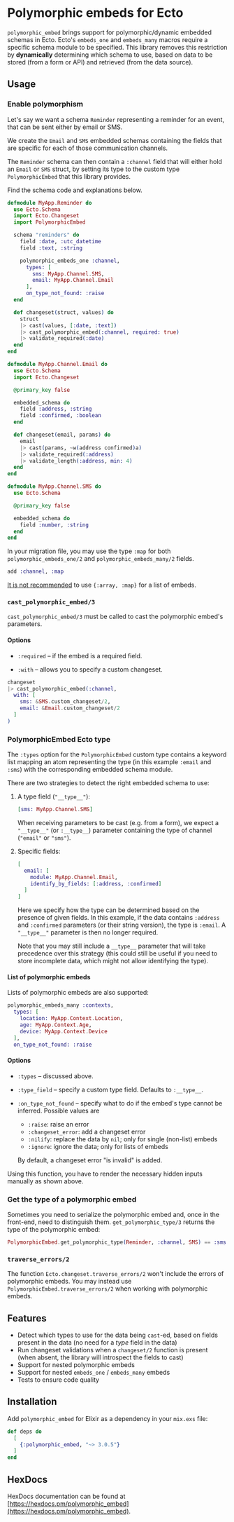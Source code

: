 # Polymorphic embeds for Ecto

`polymorphic_embed` brings support for polymorphic/dynamic embedded schemas in
Ecto. Ecto's `embeds_one` and `embeds_many` macros require a specific schema
module to be specified. This library removes this restriction by **dynamically**
determining which schema to use, based on data to be stored (from a form or API)
and retrieved (from the data source).

## Usage

### Enable polymorphism

Let's say we want a schema `Reminder` representing a reminder for an event, that
can be sent either by email or SMS.

We create the `Email` and `SMS` embedded schemas containing the fields that are
specific for each of those communication channels.

The `Reminder` schema can then contain a `:channel` field that will either hold
an `Email` or `SMS` struct, by setting its type to the custom type
`PolymorphicEmbed` that this library provides.

Find the schema code and explanations below.

```elixir
defmodule MyApp.Reminder do
  use Ecto.Schema
  import Ecto.Changeset
  import PolymorphicEmbed

  schema "reminders" do
    field :date, :utc_datetime
    field :text, :string

    polymorphic_embeds_one :channel,
      types: [
        sms: MyApp.Channel.SMS,
        email: MyApp.Channel.Email
      ],
      on_type_not_found: :raise
  end

  def changeset(struct, values) do
    struct
    |> cast(values, [:date, :text])
    |> cast_polymorphic_embed(:channel, required: true)
    |> validate_required(:date)
  end
end
```

```elixir
defmodule MyApp.Channel.Email do
  use Ecto.Schema
  import Ecto.Changeset

  @primary_key false

  embedded_schema do
    field :address, :string
    field :confirmed, :boolean
  end

  def changeset(email, params) do
    email
    |> cast(params, ~w(address confirmed)a)
    |> validate_required(:address)
    |> validate_length(:address, min: 4)
  end
end
```

```elixir
defmodule MyApp.Channel.SMS do
  use Ecto.Schema

  @primary_key false

  embedded_schema do
    field :number, :string
  end
end
```

In your migration file, you may use the type `:map` for both
`polymorphic_embeds_one/2` and `polymorphic_embeds_many/2` fields.

```elixir
add :channel, :map
```

[It is not
recommended](https://hexdocs.pm/ecto/3.8.4/Ecto.Schema.html#embeds_many/3) to
use `{:array, :map}` for a list of embeds.

### `cast_polymorphic_embed/3`

`cast_polymorphic_embed/3` must be called to cast the polymorphic embed's
parameters.

#### Options

- `:required` – if the embed is a required field.

- `:with` – allows you to specify a custom changeset.

```elixir
changeset
|> cast_polymorphic_embed(:channel,
  with: [
    sms: &SMS.custom_changeset/2,
    email: &Email.custom_changeset/2
  ]
)
```

### PolymorphicEmbed Ecto type

The `:types` option for the `PolymorphicEmbed` custom type contains a keyword
list mapping an atom representing the type (in this example `:email` and `:sms`)
with the corresponding embedded schema module.

There are two strategies to detect the right embedded schema to use:

1.  A type field (`"__type__"`):

    ```elixir
    [sms: MyApp.Channel.SMS]
    ```

    When receiving parameters to be cast (e.g. from a form), we expect
    a `"__type__"` (or `:__type__`) parameter containing the type of channel
    (`"email"` or `"sms"`).

2.  Specific fields:

    ```elixir
    [
      email: [
        module: MyApp.Channel.Email,
        identify_by_fields: [:address, :confirmed]
      ]
    ]
    ```

    Here we specify how the type can be determined based on the presence of
    given fields. In this example, if the data contains `:address` and
    `:confirmed` parameters (or their string version), the type is `:email`.
    A `"__type__"` parameter is then no longer required.

    Note that you may still include a `__type__` parameter that will take
    precedence over this strategy (this could still be useful if you need to
    store incomplete data, which might not allow identifying the type).

#### List of polymorphic embeds

Lists of polymorphic embeds are also supported:

```elixir
polymorphic_embeds_many :contexts,
  types: [
    location: MyApp.Context.Location,
    age: MyApp.Context.Age,
    device: MyApp.Context.Device
  ],
  on_type_not_found: :raise
```

#### Options

- `:types` – discussed above.
- `:type_field` – specify a custom type field. Defaults to `:__type__`.
- `:on_type_not_found` – specify what to do if the embed's type cannot be inferred.
  Possible values are

  - `:raise`: raise an error
  - `:changeset_error`: add a changeset error
  - `:nilify`: replace the data by `nil`; only for single (non-list) embeds
  - `:ignore`: ignore the data; only for lists of embeds

  By default, a changeset error "is invalid" is added.

Using this function, you have to render the necessary hidden inputs manually as shown above.

### Get the type of a polymorphic embed

Sometimes you need to serialize the polymorphic embed and, once in the
front-end, need to distinguish them. `get_polymorphic_type/3` returns the type
of the polymorphic embed:

```elixir
PolymorphicEmbed.get_polymorphic_type(Reminder, :channel, SMS) == :sms
```

### `traverse_errors/2`

The function `Ecto.changeset.traverse_errors/2` won't include the errors of
polymorphic embeds. You may instead use `PolymorphicEmbed.traverse_errors/2`
when working with polymorphic embeds.

## Features

- Detect which types to use for the data being `cast`-ed, based on fields
  present in the data (no need for a _type_ field in the data)
- Run changeset validations when a `changeset/2` function is present (when
  absent, the library will introspect the fields to cast)
- Support for nested polymorphic embeds
- Support for nested `embeds_one` / `embeds_many` embeds
- Tests to ensure code quality

## Installation

Add `polymorphic_embed` for Elixir as a dependency in your `mix.exs` file:

```elixir
def deps do
  [
    {:polymorphic_embed, "~> 3.0.5"}
  ]
end
```

## HexDocs

HexDocs documentation can be found at
[https://hexdocs.pm/polymorphic_embed](https://hexdocs.pm/polymorphic_embed).
